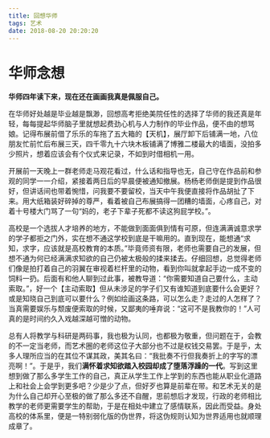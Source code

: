 ```yaml
---
title: 回想华师
tags: 艺术
date: 2018-08-20 20:20:20
---
```


# 华师念想 #

**华师四年读下来，现在还在画画我真是佩服自己。**

在华师好处越是毕业越是飘渺，回想高考拒绝美院任性的选择了华师的我还真是年轻，每每提起华师脑子里就想起费劲心机与人力制作的毕业作品，便不由的想骂娘。记得布展前借了乐乐的车拖了五大箱的【天机】，展厅卸下后铺满一地，八位朋友忙前忙后布展三天，四千零九十六块木板铺满了博雅二楼最大的墙面，没拍多少照片，想着应该会有个仪式来记录，不如到时借相机一用。

开展前一天晚上一群老师走马观花看过，什么话和指导也无，自己守在作品前和参观的同学一一介绍，紧接着两日后的早晨便被通知撤展。杨杨老师倒是提到作品很好，但讲话间也带着惋惜，问我要不要留校，当天中午我便直接将作品胡扯了下来。用大纸箱装好碎掉的尊严，看着被自己布展搞得一团糟的墙面，心疼自己，对着十号楼大门骂了一句“妈的，老子下辈子死都不读这狗屁学校。”。

高校是一个选拔人才培养的地方，不能做到面面俱到情有可原，但连满满诚意求学的学子都拒之门外，实在想不通这学校到底是干嘛用的。直到现在，能想通“求知，求字，应该就是高校教育的本质。”毕竟师资有限，老师也需要自己的发展，但想不通为何已经满满求知欲的自己仍被太极般的揉来揉去。仔细回想，总觉得老师们像是拍打着自己的羽翼在审视着栏杆里的动物，看到你叫就拿起手边一成不变的饲料一扔。后面有和他人聊到过此事，被教导道：“你需要知道自己要什么，主动索取。”，好一个【主动索取】但从未涉足的学子们又有谁知道到底要什么会更好？或是知晓自己到底可以要什么？例如绘画这条路，可以怎么走？走过的人怎样了？当真需要娱乐与颓废便索取的时候，又鄙夷的唾弃说：“这可不是我教你的！”人可真的是时间约久入戏越深越可憎的动物。

总有人将教学与科研是两码事，我也极为认同，也都极为敬重，但问题在于，会教的不一定当老师，而艺术圈的老师这位子大部分也不过是权钱交易罢。于是乎，太多人理所应当的在其位不谋其政，美其名曰：“我批奏不行但我奏折上的字写的漂亮啊！”。于是乎，我们**满怀着求知欲踏入校园却成了堕落浮躁的一代**。写到这里想到做了那么多学生工作的自己，真正从学生工作上学到的东西也能从职业化道路上和社会上会学到更多吧？少是少了点，但好歹也算是前辈在带。和艺术无关的是为什么自己却开心至极的做了那么多还不自醒，思前想后才发现，行政的老师相比教学的老师更需要学生的帮助，于是在相处中建立了感情联系，因此而受益。身处高校的体系里，便是一特别弱化版的伪世界，将这伪规则认知为世界适用也就顺理成章了。